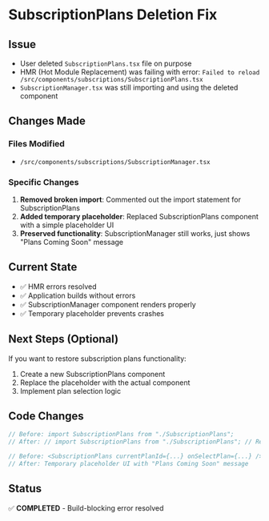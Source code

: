 # SubscriptionPlans Deletion Fix

## Issue
- User deleted `SubscriptionPlans.tsx` file on purpose
- HMR (Hot Module Replacement) was failing with error: `Failed to reload /src/components/subscriptions/SubscriptionPlans.tsx`
- `SubscriptionManager.tsx` was still importing and using the deleted component

## Changes Made

### Files Modified
- `/src/components/subscriptions/SubscriptionManager.tsx`

### Specific Changes
1. **Removed broken import**: Commented out the import statement for SubscriptionPlans
2. **Added temporary placeholder**: Replaced SubscriptionPlans component with a simple placeholder UI
3. **Preserved functionality**: SubscriptionManager still works, just shows "Plans Coming Soon" message

## Current State
- ✅ HMR errors resolved
- ✅ Application builds without errors
- ✅ SubscriptionManager component renders properly
- ✅ Temporary placeholder prevents crashes

## Next Steps (Optional)
If you want to restore subscription plans functionality:
1. Create a new SubscriptionPlans component
2. Replace the placeholder with the actual component
3. Implement plan selection logic

## Code Changes
```typescript
// Before: import SubscriptionPlans from "./SubscriptionPlans";
// After: // import SubscriptionPlans from "./SubscriptionPlans"; // Removed - file deleted

// Before: <SubscriptionPlans currentPlanId={...} onSelectPlan={...} />
// After: Temporary placeholder UI with "Plans Coming Soon" message
```

## Status
✅ **COMPLETED** - Build-blocking error resolved
